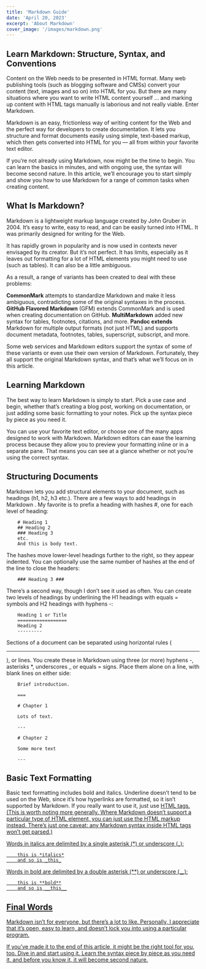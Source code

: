 ```yaml
---
title: 'Markdown Guide'
date: 'April 20, 2023'
excerpt: 'About Markdown'
cover_image: '/images/markdown.png'
---
```


## Learn Markdown: Structure, Syntax, and Conventions

Content on the Web needs to be presented in HTML format. Many web publishing tools (such as blogging software and CMSs) convert your content (text, images and so on) into HTML for you. But there are many situations where you want to write HTML content yourself … and marking up content with HTML tags manually is laborious and not really viable. Enter Markdown.

Markdown is an easy, frictionless way of writing content for the Web and the perfect way for developers to create documentation. It lets you structure and format documents easily using simple, text-based markup, which then gets converted into HTML for you — all from within your favorite text editor.

If you’re not already using Markdown, now might be the time to begin. You can learn the basics in minutes, and with ongoing use, the syntax will become second nature. In this article, we’ll encourage you to start simply and show you how to use Markdown for a range of common tasks when creating content.

## What Is Markdown?

Markdown is a lightweight markup language created by John Gruber in 2004. It’s easy to write, easy to read, and can be easily turned into HTML. It was primarily designed for writing for the Web.

It has rapidly grown in popularity and is now used in contexts never envisaged by its creator. But it’s not perfect. It has limits, especially as it leaves out formatting for a lot of HTML elements you might need to use (such as tables). It can also be a little ambiguous.

As a result, a range of variants has been created to deal with these problems:

**CommonMark** attempts to standardize Markdown and make it less ambiguous, contradicting some of the original syntaxes in the process.
**GitHub Flavored Markdown** (GFM) extends CommonMark and is used when creating documentation on GitHub.
**MultiMarkdown** added new syntax for tables, footnotes, citations, and more.
**Pandoc extends** Markdown for multiple output formats (not just HTML) and supports document metadata, footnotes, tables, superscript, subscript, and more.

Some web services and Markdown editors support the syntax of some of these variants or even use their own version of Markdown. Fortunately, they all support the original Markdown syntax, and that’s what we’ll focus on in this article.

## Learning Markdown

The best way to learn Markdown is simply to start. Pick a use case and begin, whether that’s creating a blog post, working on documentation, or just adding some basic formatting to your notes. Pick up the syntax piece by piece as you need it.

You can use your favorite text editor, or choose one of the many apps designed to work with Markdown. Markdown editors can ease the learning process because they allow you to preview your formatting inline or in a separate pane. That means you can see at a glance whether or not you’re using the correct syntax.

## Structuring Documents

Markdown lets you add structural elements to your document, such as headings (h1, h2, h3 etc.). There are a few ways to add headings in Markdown . My favorite is to prefix a heading with hashes #, one for each level of heading:

        # Heading 1
        ## Heading 2
        ### Heading 3
        etc.
        And this is body text.

The hashes move lower-level headings further to the right, so they appear indented. You can optionally use the same number of hashes at the end of the line to close the headers:

        ### Heading 3 ###

There’s a second way, though I don’t see it used as often. You can create two levels of headings by underlining the H1 headings with equals = symbols and H2 headings with hyphens -:

        Heading 1 or Title
        ==================
        Heading 2
        ---------

Sections of a document can be separated using horizontal rules (<hr />), or lines. You create these in Markdown using three (or more) hyphens -, asterisks \*, underscores \_ or equals = signs. Place them alone on a line, with blank lines on either side:

        Brief introduction.

        ===

        # Chapter 1

        Lots of text.

        ---

        # Chapter 2

        Some more text

        ---

## Basic Text Formatting

Basic text formatting includes bold and italics. Underline doesn’t tend to be used on the Web, since it’s how hyperlinks are formatted, so it isn’t supported by Markdown. If you really want to use it, just use <u> HTML tags. (This is worth noting more generally. Where Markdown doesn’t support a particular type of HTML element, you can just use the HTML markup instead. There’s just one caveat: any Markdown syntax inside HTML tags won’t get parsed.)

Words in italics are delimited by a single asterisk (\*) or underscore (\_):

        this is *italics*
        and so is _this_

Words in bold are delimited by a double asterisk (\*\*) or underscore (\_\_):

        this is **bold**
        and so is __this__

## Final Words

Markdown isn’t for everyone, but there’s a lot to like. Personally, I appreciate that it’s open, easy to learn, and doesn’t lock you into using a particular program.

If you’ve made it to the end of this article, it might be the right tool for you, too. Dive in and start using it. Learn the syntax piece by piece as you need it, and before you know it, it will become second nature.
